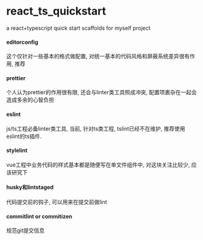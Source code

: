 # react_ts_quickstart
a react+typescript quick start scaffolds for myself project

#### editorconfig
这个仅针对一些基本的格式做配置, 对统一基本的代码风格和屏蔽系统差异很有作用, 推荐

#### prettier
个人认为prettier的作用很有限, 还会与linter类工具照成冲突, 配置项裹杂在一起会造成多余的心智负担

#### eslint
js/ts工程必备linter类工具, 当前, 针对ts类工程, tslint已经不在维护, 推荐使用eslint的ts插件.

#### stylelint
vue工程中业务代码的样式基本都是随便写在单文件组件中, 对这块关注比较少, 应该研究下

#### husky和lintstaged
代码提交前的钩子, 可以用来在提交前做lint

#### commitlint or commitizen
规范git提交信息
